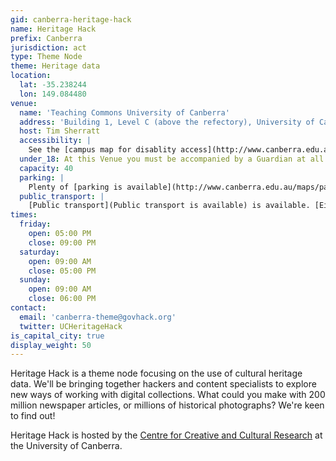 ```yaml
---
gid: canberra-heritage-hack
name: Heritage Hack 
prefix: Canberra
jurisdiction: act
type: Theme Node
theme: Heritage data
location:
  lat: -35.238244
  lon: 149.084480
venue:
  name: 'Teaching Commons University of Canberra' 
  address: 'Building 1, Level C (above the refectory), University of Canberra, Bruce, ACT'
  host: Tim Sherratt 
  accessibility: |
    See the [campus map for disablity access](http://www.canberra.edu.au/maps/campus-map-for-people-with-disabilities)
  under_18: At this Venue you must be accompanied by a Guardian at all times
  capacity: 40
  parking: |
    Plenty of [parking is available](http://www.canberra.edu.au/maps/parking). It's free after 6.00pm and on weekends. 
  public_transport: |
    [Public transport](Public transport is available) is available. [Eight different bus routes](http://www.canberra.edu.au/on-campus/parking/bus-bike-and-fleet-vehicles) service the university on weekends.
times:
  friday:
    open: 05:00 PM
    close: 09:00 PM
  saturday:
    open: 09:00 AM
    close: 05:00 PM
  sunday:
    open: 09:00 AM
    close: 06:00 PM
contact:
  email: 'canberra-theme@govhack.org'
  twitter: UCHeritageHack
is_capital_city: true
display_weight: 50
---
```


Heritage Hack is a theme node focusing on the use of cultural heritage data. We'll be bringing together hackers and content specialists to explore new ways of working with digital collections. What could you make with 200 million newspaper articles, or millions of historical photographs? We're keen to find out!

Heritage Hack is hosted by the [Centre for Creative and Cultural Research](http://www.canberra.edu.au/research/faculty-research-centres/cccr) at the University of Canberra.
